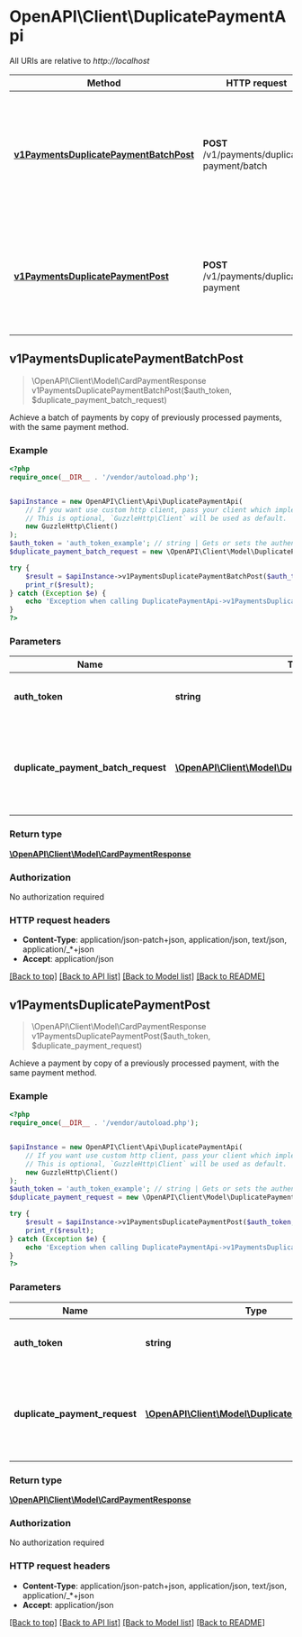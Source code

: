 # OpenAPI\Client\DuplicatePaymentApi

All URIs are relative to *http://localhost*

Method | HTTP request | Description
------------- | ------------- | -------------
[**v1PaymentsDuplicatePaymentBatchPost**](DuplicatePaymentApi.md#v1PaymentsDuplicatePaymentBatchPost) | **POST** /v1/payments/duplicate-payment/batch | Achieve a batch of payments by copy of previously processed payments, with the same payment method.
[**v1PaymentsDuplicatePaymentPost**](DuplicatePaymentApi.md#v1PaymentsDuplicatePaymentPost) | **POST** /v1/payments/duplicate-payment | Achieve a payment by copy of a previously processed payment, with the same payment method.



## v1PaymentsDuplicatePaymentBatchPost

> \OpenAPI\Client\Model\CardPaymentResponse v1PaymentsDuplicatePaymentBatchPost($auth_token, $duplicate_payment_batch_request)

Achieve a batch of payments by copy of previously processed payments, with the same payment method.

### Example

```php
<?php
require_once(__DIR__ . '/vendor/autoload.php');


$apiInstance = new OpenAPI\Client\Api\DuplicatePaymentApi(
    // If you want use custom http client, pass your client which implements `GuzzleHttp\ClientInterface`.
    // This is optional, `GuzzleHttp\Client` will be used as default.
    new GuzzleHttp\Client()
);
$auth_token = 'auth_token_example'; // string | Gets or sets the authentication token.
$duplicate_payment_batch_request = new \OpenAPI\Client\Model\DuplicatePaymentBatchRequest(); // \OpenAPI\Client\Model\DuplicatePaymentBatchRequest | All data needed to make process the payment, with the reference to the previously payment.

try {
    $result = $apiInstance->v1PaymentsDuplicatePaymentBatchPost($auth_token, $duplicate_payment_batch_request);
    print_r($result);
} catch (Exception $e) {
    echo 'Exception when calling DuplicatePaymentApi->v1PaymentsDuplicatePaymentBatchPost: ', $e->getMessage(), PHP_EOL;
}
?>
```

### Parameters


Name | Type | Description  | Notes
------------- | ------------- | ------------- | -------------
 **auth_token** | **string**| Gets or sets the authentication token. |
 **duplicate_payment_batch_request** | [**\OpenAPI\Client\Model\DuplicatePaymentBatchRequest**](../Model/DuplicatePaymentBatchRequest.md)| All data needed to make process the payment, with the reference to the previously payment. | [optional]

### Return type

[**\OpenAPI\Client\Model\CardPaymentResponse**](../Model/CardPaymentResponse.md)

### Authorization

No authorization required

### HTTP request headers

- **Content-Type**: application/json-patch+json, application/json, text/json, application/_*+json
- **Accept**: application/json

[[Back to top]](#) [[Back to API list]](../../README.md#documentation-for-api-endpoints)
[[Back to Model list]](../../README.md#documentation-for-models)
[[Back to README]](../../README.md)


## v1PaymentsDuplicatePaymentPost

> \OpenAPI\Client\Model\CardPaymentResponse v1PaymentsDuplicatePaymentPost($auth_token, $duplicate_payment_request)

Achieve a payment by copy of a previously processed payment, with the same payment method.

### Example

```php
<?php
require_once(__DIR__ . '/vendor/autoload.php');


$apiInstance = new OpenAPI\Client\Api\DuplicatePaymentApi(
    // If you want use custom http client, pass your client which implements `GuzzleHttp\ClientInterface`.
    // This is optional, `GuzzleHttp\Client` will be used as default.
    new GuzzleHttp\Client()
);
$auth_token = 'auth_token_example'; // string | Gets or sets the authentication token.
$duplicate_payment_request = new \OpenAPI\Client\Model\DuplicatePaymentRequest(); // \OpenAPI\Client\Model\DuplicatePaymentRequest | All data needed to make process the payment, with the reference to the previously payment.

try {
    $result = $apiInstance->v1PaymentsDuplicatePaymentPost($auth_token, $duplicate_payment_request);
    print_r($result);
} catch (Exception $e) {
    echo 'Exception when calling DuplicatePaymentApi->v1PaymentsDuplicatePaymentPost: ', $e->getMessage(), PHP_EOL;
}
?>
```

### Parameters


Name | Type | Description  | Notes
------------- | ------------- | ------------- | -------------
 **auth_token** | **string**| Gets or sets the authentication token. |
 **duplicate_payment_request** | [**\OpenAPI\Client\Model\DuplicatePaymentRequest**](../Model/DuplicatePaymentRequest.md)| All data needed to make process the payment, with the reference to the previously payment. | [optional]

### Return type

[**\OpenAPI\Client\Model\CardPaymentResponse**](../Model/CardPaymentResponse.md)

### Authorization

No authorization required

### HTTP request headers

- **Content-Type**: application/json-patch+json, application/json, text/json, application/_*+json
- **Accept**: application/json

[[Back to top]](#) [[Back to API list]](../../README.md#documentation-for-api-endpoints)
[[Back to Model list]](../../README.md#documentation-for-models)
[[Back to README]](../../README.md)

